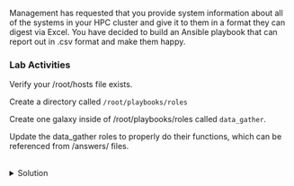 Management has requested that you provide system information about all of the systems in your HPC cluster and give it to them in a format they can digest via Excel. You have decided to build an Ansible playbook that can report out in .csv format and make them happy.

### Lab Activities
Verify your /root/hosts file exists.

Create a directory called ` /root/playbooks/roles `

Create one galaxy inside of /root/playbooks/roles called ` data_gather `.

Update the data_gather roles to properly do their functions, which can be referenced from /answers/ files.


<br>
<details>
<summary>Solution</summary>

```plain
cat /root/hosts
```{{exec}}

make the directory structure as required.

```plain
mkdir -p /root/playbooks/roles
mkdir -p /root/playbooks/reports
cd /root/playbooks/roles
```{{exec}}

Note: You're now moved into that directory and can create the required role using ansible-galaxy command

```plain
ls -l
tree
ansible-galaxy init data_gather
```{{exec}}

and check

```plain
ls -l
tree
```{{exec}}

Copy the data_gather.yaml from /answers into data_gather.yaml so that it executes correctly.

```plain
cp /answers/data_gather.yaml /root/playbooks/data_gather.yaml
```{{exec}}

Now that you've done that examine the playbook to see what is going to happen and how the roles are inherited.

```plain
cat /root/playbooks/data_gather.yaml
```{{exec}}

Copy the main.yml from /answers into main.yml so that it executes correctly.

```plain
cp /answers/main.yml /root/playbooks/roles/data_gater/tasks/main.yml
```{{exec}}

Now that you've done that examine the playbook to see what is going to happen.

```plain
cat /root/playbooks/roles/data_gather/tasks/main.yml
```{{exec}}

Why do we have to run two different shell commands?

What is the iso8601_basic_short value going to do when ansible_date_time is called?

Copy the Jinja2 template from /answers into data_gather.j2 so that it can be reported out.

```plain
cp /answers/data_gather.j2 /root/playbooks/roles/data_gater/templates/data_gather.j2
```{{exec}}

Now that you've done that examine the Jinja2 to see what is going to be reported out

```plain
cat /root/playbooks/roles/data_gather/templates/data_gather.j2
```{{exec}}

You are now ready to move on to the next part of the lab

</details>